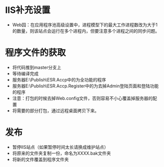 # IIS补充设置
- Web园：在应用程序池高级设置中，进程模型下的最大工作进程数改为大于1的数量，则该站点会运行在多个进程内，但要注意多个进程之间的同步问题。
# 程序文件的获取
- 将代码推到master分支上
- 等待编译完成
- 服务器E:\Publish\ESR.Accp中的为全功能的程序
- 服务器E:\Publish\ESR.Accp.Register中的为去掉Admin登陆页面和登陆功能的程序
- 注意：打包的时候去掉Web.config文件，否则容易不小心覆盖掉服务器的配置
- 将需要的部分打包，通过远程桌面拷贝下来。
# 发布
- 暂停IIS站点（如果暂停时间太长请换成维护站点）
- 将原来的文件夹复制一份，命名为XXXX.bak文件夹
- 将新的文件覆盖到程序文件夹